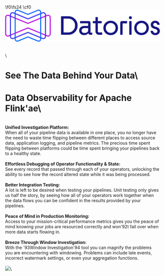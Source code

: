 

\f0\fs24 \cf0 ![](https://github.com/metrolinkai/Datorios/blob/main/resources/Horizontal%20Positive.png)\
\
\
\
# See The Data Behind Your Data\
# Data Observability for Apache Flink\'ae\
\
**Unified Investigation Platform:**\
When all of your pipeline data is available in one place, you no longer have the need to waste time flipping between different places to access source data, application logging, and pipeline metrics. The precious time spent flipping between platforms could be time spent bringing your pipelines back to a healthy state.\
\
**Effortless Debugging of Operator Functionality & State:**\
See every record that passed through each of your operators, unlocking the ability to see how the record altered state while it was being processed.\
\
**Better Integration Testing:**\
A lot is left to be desired when testing your pipelines. Unit testing only gives us half the story, by seeing how all of your operators work together when the data flows you can be confident in the results provided by your pipelines.\
\
**Peace of Mind in Production Monitoring:**\
Access to your mission-critical performance metrics gives you the peace of mind knowing your jobs are resourced correctly and won\'92t fall over when more data starts flowing in.\
\
**Breeze Through Window Investigation:**\
With the \'93Window Investigation\'94 tool you can magnify the problems you are encountering with windowing. Problems can include late events, incorrect watermark settings, or even your aggregation functions.\
\
[![](https://github.com/metrolinkai/Datorios/blob/main/resources/Copy%20of%20squirrel%20xray%20(1).png)](https://datorios.con "Making your Flink transparent")\

